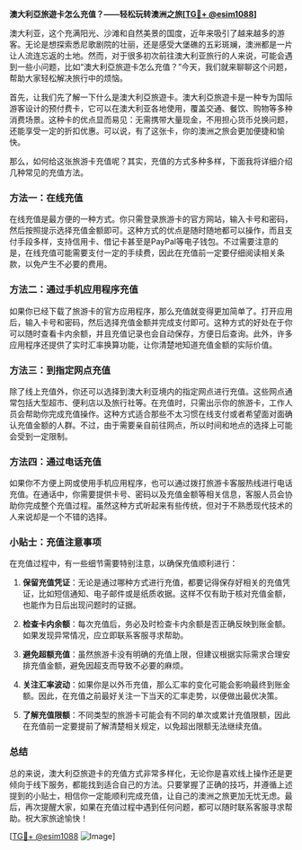 **澳大利亞旅遊卡怎么充值？——轻松玩转澳洲之旅[[TG💪+ @esim1088](https://t.me/s/esim1088)]**

澳大利亚，这个充满阳光、沙滩和自然美景的国度，近年来吸引了越来越多的游客。无论是想探索悉尼歌剧院的壮丽，还是感受大堡礁的五彩斑斓，澳洲都是一片让人流连忘返的土地。然而，对于很多初次前往澳大利亚旅行的人来说，可能会遇到一些小问题，比如“澳大利亞旅遊卡怎么充值？”今天，我们就来聊聊这个问题，帮助大家轻松解决旅行中的烦恼。

首先，让我们先了解一下什么是澳大利亞旅遊卡。澳大利亞旅遊卡是一种专为国际游客设计的预付费卡，它可以在澳大利亚各地使用，覆盖交通、餐饮、购物等多种消费场景。这种卡的优点显而易见：无需携带大量现金，不用担心货币兑换问题，还能享受一定的折扣优惠。可以说，有了这张卡，你的澳洲之旅会更加便捷和愉快。

那么，如何给这张旅游卡充值呢？其实，充值的方式多种多样，下面我将详细介绍几种常见的充值方法。

### 方法一：在线充值

在线充值是最方便的一种方式。你只需登录旅游卡的官方网站，输入卡号和密码，然后按照提示选择充值金额即可。这种方式的优点是随时随地都可以操作，而且支付手段多样，支持信用卡、借记卡甚至是PayPal等电子钱包。不过需要注意的是，在线充值可能需要支付一定的手续费，因此在充值前一定要仔细阅读相关条款，以免产生不必要的费用。

### 方法二：通过手机应用程序充值

如果你已经下载了旅游卡的官方应用程序，那么充值就变得更加简单了。打开应用后，输入卡号和密码，然后选择充值金额并完成支付即可。这种方式的好处在于你可以随时查看卡内余额，并且充值记录也会自动保存，方便日后查询。此外，许多应用程序还提供了实时汇率换算功能，让你清楚地知道充值金额的实际价值。

### 方法三：到指定网点充值

除了线上充值外，你还可以选择到澳大利亚境内的指定网点进行充值。这些网点通常包括大型超市、便利店以及旅行社等。在充值时，只需出示你的旅游卡，工作人员会帮助你完成充值操作。这种方式适合那些不太习惯在线支付或者希望面对面确认充值金额的人群。不过，由于需要亲自前往网点，所以时间和地点的选择上可能会受到一定限制。

### 方法四：通过电话充值

如果你不方便上网或使用手机应用程序，也可以通过拨打旅游卡客服热线进行电话充值。在通话中，你需要提供卡号、密码以及充值金额等相关信息，客服人员会协助你完成整个充值过程。虽然这种方式听起来有些传统，但对于不熟悉现代技术的人来说却是一个不错的选择。

### 小贴士：充值注意事项

在充值过程中，有一些细节需要特别注意，以确保充值顺利进行：

1. **保留充值凭证**：无论是通过哪种方式进行充值，都要记得保存好相关的充值凭证，比如短信通知、电子邮件或是纸质收据。这样不仅有助于核对充值金额，也能作为日后出现问题时的证据。
   
2. **检查卡内余额**：每次充值后，务必及时检查卡内余额是否正确反映到账金额。如果发现异常情况，应立即联系客服寻求帮助。

3. **避免超额充值**：虽然旅游卡没有明确的充值上限，但建议根据实际需求合理安排充值金额，避免因超支而导致不必要的麻烦。

4. **关注汇率波动**：如果你是以外币充值，那么汇率的变化可能会影响最终到账金额。因此，在充值之前最好关注一下当天的汇率走势，以便做出最优决策。

5. **了解充值限额**：不同类型的旅游卡可能会有不同的单次或累计充值限额，因此在充值前一定要提前了解清楚相关规定，以免超出限额无法继续充值。

### 总结

总的来说，澳大利亞旅遊卡的充值方式非常多样化，无论你是喜欢线上操作还是更倾向于线下服务，都能找到适合自己的方法。只要掌握了正确的技巧，并遵循上述提到的小贴士，相信你一定能顺利完成充值，让自己的澳洲之旅更加无忧无虑。最后，再次提醒大家，如果在充值过程中遇到任何问题，都可以随时联系客服寻求帮助。祝大家旅途愉快！

[[TG💪+ @esim1088](https://t.me/s/esim1088) ![Image](https://i.postimg.cc/4NQfJmqS/Snipaste-2025-05-13-00-14-12.png)]